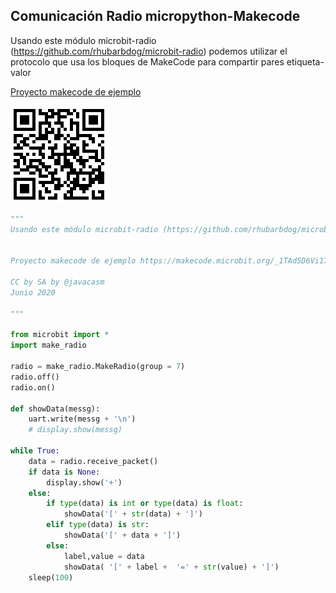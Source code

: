 


## Comunicación Radio micropython-Makecode
Usando este módulo microbit-radio (https://github.com/rhubarbdog/microbit-radio)  podemos utilizar el protocolo que usa los bloques de MakeCode para compartir pares etiqueta-valor


[Proyecto makecode de ejemplo](https://makecode.microbit.org/_1TAd5D6Vi17C)

![](./images/qr_radio_makecode.gif)


```python
"""
Usando este módulo microbit-radio (https://github.com/rhubarbdog/microbit-radio)  podemos utilizar el protocolo que usa los bloques de MakeCode para compartir pares etiqueta-valor


Proyecto makecode de ejemplo https://makecode.microbit.org/_1TAd5D6Vi17C

CC by SA by @javacasm
Junio 2020

"""

from microbit import *
import make_radio

radio = make_radio.MakeRadio(group = 7)
radio.off()
radio.on()

def showData(messg):
    uart.write(messg + '\n')
    # display.show(messg)

while True:
    data = radio.receive_packet()
    if data is None:
        display.show('+')
    else:
        if type(data) is int or type(data) is float:
            showData('[' + str(data) + ']')
        elif type(data) is str:
            showData('[' + data + ']')
        else:
            label,value = data
            showData( '[' + label +  '=' + str(value) + ']')
    sleep(100)


``` 
